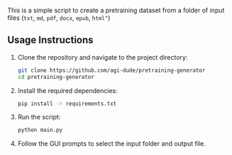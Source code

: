 This is a simple script to create a pretraining dataset from a folder of input files (`txt`, `md`, `pdf`, `docx`, `epub`, `html"`)


## Usage Instructions

1. Clone the repository and navigate to the project directory:
    ```bash
    git clone https://github.com/agi-dude/pretraining-generator
    cd pretraining-generator
    ```

2. Install the required dependencies:
    ```bash
    pip install -r requirements.txt
    ```

3. Run the script:
    ```bash
    python main.py
    ```

4. Follow the GUI prompts to select the input folder and output file.
